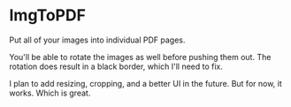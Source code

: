 # ImgToPDF

Put all of your images into individual PDF pages.

You'll be able to rotate the images as well before pushing them out.
The rotation does result in a black border, which I'll need to fix.

I plan to add resizing, cropping, and a better UI in the future.
But for now, it works. Which is great.
